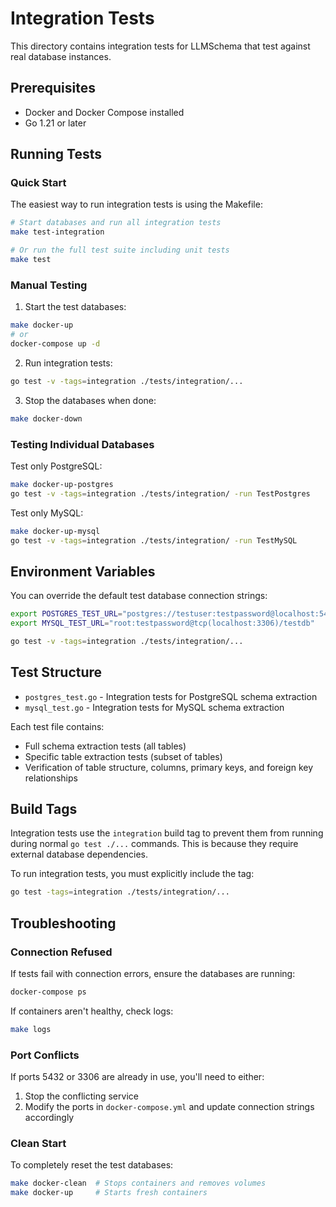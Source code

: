 # Integration Tests

This directory contains integration tests for LLMSchema that test against real database instances.

## Prerequisites

- Docker and Docker Compose installed
- Go 1.21 or later

## Running Tests

### Quick Start

The easiest way to run integration tests is using the Makefile:

```bash
# Start databases and run all integration tests
make test-integration

# Or run the full test suite including unit tests
make test
```

### Manual Testing

1. Start the test databases:
```bash
make docker-up
# or
docker-compose up -d
```

2. Run integration tests:
```bash
go test -v -tags=integration ./tests/integration/...
```

3. Stop the databases when done:
```bash
make docker-down
```

### Testing Individual Databases

Test only PostgreSQL:
```bash
make docker-up-postgres
go test -v -tags=integration ./tests/integration/ -run TestPostgres
```

Test only MySQL:
```bash
make docker-up-mysql
go test -v -tags=integration ./tests/integration/ -run TestMySQL
```

## Environment Variables

You can override the default test database connection strings:

```bash
export POSTGRES_TEST_URL="postgres://testuser:testpassword@localhost:5432/testdb?sslmode=disable"
export MYSQL_TEST_URL="root:testpassword@tcp(localhost:3306)/testdb"

go test -v -tags=integration ./tests/integration/...
```

## Test Structure

- `postgres_test.go` - Integration tests for PostgreSQL schema extraction
- `mysql_test.go` - Integration tests for MySQL schema extraction

Each test file contains:
- Full schema extraction tests (all tables)
- Specific table extraction tests (subset of tables)
- Verification of table structure, columns, primary keys, and foreign key relationships

## Build Tags

Integration tests use the `integration` build tag to prevent them from running during normal `go test ./...` commands. This is because they require external database dependencies.

To run integration tests, you must explicitly include the tag:
```bash
go test -tags=integration ./tests/integration/...
```

## Troubleshooting

### Connection Refused
If tests fail with connection errors, ensure the databases are running:
```bash
docker-compose ps
```

If containers aren't healthy, check logs:
```bash
make logs
```

### Port Conflicts
If ports 5432 or 3306 are already in use, you'll need to either:
1. Stop the conflicting service
2. Modify the ports in `docker-compose.yml` and update connection strings accordingly

### Clean Start
To completely reset the test databases:
```bash
make docker-clean  # Stops containers and removes volumes
make docker-up     # Starts fresh containers
```
